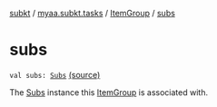 [subkt](../../index.md) / [myaa.subkt.tasks](../index.md) / [ItemGroup](index.md) / [subs](./subs.md)

# subs

`val subs: `[`Subs`](../-subs/index.md) [(source)](https://github.com/Myaamori/SubKt/blob/0.1.12/src/main/kotlin/myaa/subkt/tasks/tasks.kt#L270)

The [Subs](../-subs/index.md) instance this [ItemGroup](index.md) is associated with.

